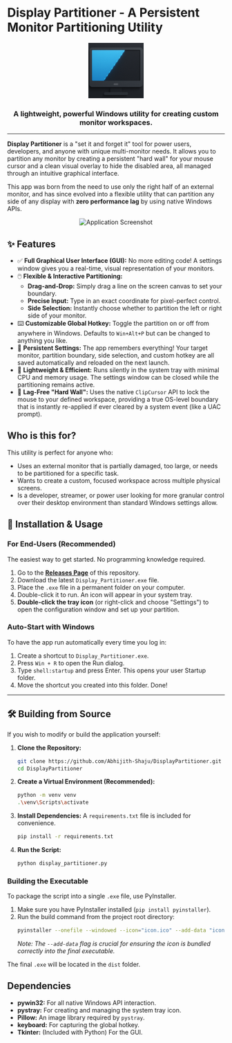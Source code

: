 # Display Partitioner - A Persistent Monitor Partitioning Utility

<p align="center">
  <img src="https://github.com/Abhijith-Shaju/DisplayPartitioner/blob/main/DisplayManagerAppIcon.png" alt="Application Icon" width="128"/>
</p>
<h3 align="center">A lightweight, powerful Windows utility for creating custom monitor workspaces.</h3>

---

**Display Partitioner** is a "set it and forget it" tool for power users, developers, and anyone with unique multi-monitor needs. It allows you to partition any monitor by creating a persistent "hard wall" for your mouse cursor and a clean visual overlay to hide the disabled area, all managed through an intuitive graphical interface.

This app was born from the need to use only the right half of an external monitor, and has since evolved into a flexible utility that can partition any side of any display with **zero performance lag** by using native Windows APIs.

<p align="center">
  <img src="https://i.imgur.com/uG9t0hQ.png" alt="Application Screenshot" width="750"/>
</p>

## ✨ Features

- ✅ **Full Graphical User Interface (GUI):** No more editing code! A settings window gives you a real-time, visual representation of your monitors.
- 🖱️ **Flexible & Interactive Partitioning:**
    - **Drag-and-Drop:** Simply drag a line on the screen canvas to set your boundary.
    - **Precise Input:** Type in an exact coordinate for pixel-perfect control.
    - **Side Selection:** Instantly choose whether to partition the left or right side of your monitor.
- ⌨️ **Customizable Global Hotkey:** Toggle the partition on or off from anywhere in Windows. Defaults to `Win+Alt+P` but can be changed to anything you like.
- 💾 **Persistent Settings:** The app remembers everything! Your target monitor, partition boundary, side selection, and custom hotkey are all saved automatically and reloaded on the next launch.
- 🚀 **Lightweight & Efficient:** Runs silently in the system tray with minimal CPU and memory usage. The settings window can be closed while the partitioning remains active.
- 🧱 **Lag-Free "Hard Wall":** Uses the native `ClipCursor` API to lock the mouse to your defined workspace, providing a true OS-level boundary that is instantly re-applied if ever cleared by a system event (like a UAC prompt).

## Who is this for?

This utility is perfect for anyone who:
- Uses an external monitor that is partially damaged, too large, or needs to be partitioned for a specific task.
- Wants to create a custom, focused workspace across multiple physical screens.
- Is a developer, streamer, or power user looking for more granular control over their desktop environment than standard Windows settings allow.

## 🚀 Installation & Usage

### For End-Users (Recommended)
The easiest way to get started. No programming knowledge required.

1.  Go to the [**Releases Page**](./releases) of this repository.
2.  Download the latest `Display_Partitioner.exe` file.
3.  Place the `.exe` file in a permanent folder on your computer.
4.  Double-click it to run. An icon will appear in your system tray.
5.  **Double-click the tray icon** (or right-click and choose "Settings") to open the configuration window and set up your partition.

### Auto-Start with Windows
To have the app run automatically every time you log in:

1.  Create a shortcut to `Display_Partitioner.exe`.
2.  Press `Win + R` to open the Run dialog.
3.  Type `shell:startup` and press Enter. This opens your user Startup folder.
4.  Move the shortcut you created into this folder. Done!

---

## 🛠️ Building from Source

If you wish to modify or build the application yourself:

1.  **Clone the Repository:**
    ```bash
    git clone https://github.com/Abhijith-Shaju/DisplayPartitioner.git
    cd DisplayPartitioner
    ```
2.  **Create a Virtual Environment (Recommended):**
    ```bash
    python -m venv venv
    .\venv\Scripts\activate
    ```
3.  **Install Dependencies:**
    A `requirements.txt` file is included for convenience.
    ```bash
    pip install -r requirements.txt
    ```
4.  **Run the Script:**
    ```bash
    python display_partitioner.py
    ```

### Building the Executable
To package the script into a single `.exe` file, use PyInstaller.

1.  Make sure you have PyInstaller installed (`pip install pyinstaller`).
2.  Run the build command from the project root directory:
    ```bash
    pyinstaller --onefile --windowed --icon="icon.ico" --add-data "icon.ico;." --name="Display_Partitioner" display_partitioner.py
    ```
    *Note: The `--add-data` flag is crucial for ensuring the icon is bundled correctly into the final executable.*

The final `.exe` will be located in the `dist` folder.

## Dependencies

- **pywin32:** For all native Windows API interaction.
- **pystray:** For creating and managing the system tray icon.
- **Pillow:** An image library required by `pystray`.
- **keyboard:** For capturing the global hotkey.
- **Tkinter:** (Included with Python) For the GUI.
